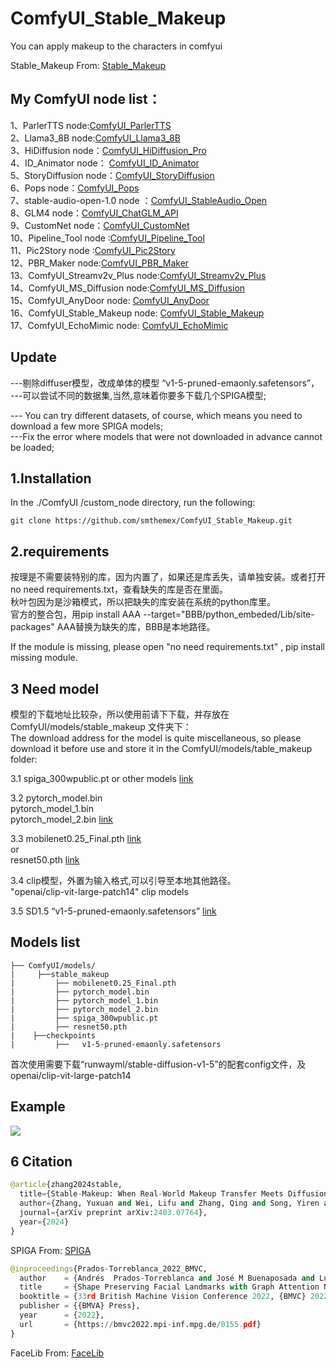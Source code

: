 # ComfyUI_Stable_Makeup
You can apply makeup to the characters in comfyui

Stable_Makeup  From: [Stable_Makeup](https://github.com/Xiaojiu-z/Stable-Makeup)

My ComfyUI node list：
-----
1、ParlerTTS node:[ComfyUI_ParlerTTS](https://github.com/smthemex/ComfyUI_ParlerTTS)     
2、Llama3_8B node:[ComfyUI_Llama3_8B](https://github.com/smthemex/ComfyUI_Llama3_8B)      
3、HiDiffusion node：[ComfyUI_HiDiffusion_Pro](https://github.com/smthemex/ComfyUI_HiDiffusion_Pro)   
4、ID_Animator node： [ComfyUI_ID_Animator](https://github.com/smthemex/ComfyUI_ID_Animator)       
5、StoryDiffusion node：[ComfyUI_StoryDiffusion](https://github.com/smthemex/ComfyUI_StoryDiffusion)  
6、Pops node：[ComfyUI_Pops](https://github.com/smthemex/ComfyUI_Pops)   
7、stable-audio-open-1.0 node ：[ComfyUI_StableAudio_Open](https://github.com/smthemex/ComfyUI_StableAudio_Open)        
8、GLM4 node：[ComfyUI_ChatGLM_API](https://github.com/smthemex/ComfyUI_ChatGLM_API)   
9、CustomNet node：[ComfyUI_CustomNet](https://github.com/smthemex/ComfyUI_CustomNet)           
10、Pipeline_Tool node :[ComfyUI_Pipeline_Tool](https://github.com/smthemex/ComfyUI_Pipeline_Tool)    
11、Pic2Story node :[ComfyUI_Pic2Story](https://github.com/smthemex/ComfyUI_Pic2Story)   
12、PBR_Maker node:[ComfyUI_PBR_Maker](https://github.com/smthemex/ComfyUI_PBR_Maker)      
13、ComfyUI_Streamv2v_Plus node:[ComfyUI_Streamv2v_Plus](https://github.com/smthemex/ComfyUI_Streamv2v_Plus)   
14、ComfyUI_MS_Diffusion node:[ComfyUI_MS_Diffusion](https://github.com/smthemex/ComfyUI_MS_Diffusion)   
15、ComfyUI_AnyDoor node: [ComfyUI_AnyDoor](https://github.com/smthemex/ComfyUI_AnyDoor)  
16、ComfyUI_Stable_Makeup node: [ComfyUI_Stable_Makeup](https://github.com/smthemex/ComfyUI_Stable_Makeup)  
17、ComfyUI_EchoMimic node:  [ComfyUI_EchoMimic](https://github.com/smthemex/ComfyUI_EchoMimic)   

Update
---
---剔除diffuser模型，改成单体的模型 “v1-5-pruned-emaonly.safetensors”，  
---可以尝试不同的数据集,当然,意味着你要多下载几个SPIGA模型;  

--- You can try different datasets, of course, which means you need to download a few more SPIGA models;  
---Fix the error where models that were not downloaded in advance cannot be loaded;

1.Installation
-----
  In the ./ComfyUI /custom_node directory, run the following:   
```
git clone https://github.com/smthemex/ComfyUI_Stable_Makeup.git
```  
  
2.requirements  
----
按理是不需要装特别的库，因为内置了，如果还是库丢失，请单独安装。或者打开no need requirements.txt，查看缺失的库是否在里面。  
秋叶包因为是沙箱模式，所以把缺失的库安装在系统的python库里。   
官方的整合包，用pip install AAA --target="BBB/python_embeded/Lib/site-packages" AAA替换为缺失的库，BBB是本地路径。   

If the module is missing, please open "no need requirements.txt" , pip install  missing module.    

3 Need  model 
----
模型的下载地址比较杂，所以使用前请下下载，并存放在ComfyUI/models/stable_makeup 文件夹下：   
The download address for the model is quite miscellaneous, so please download it before use and store it in the ComfyUI/models/table_makeup folder:  

3.1  spiga_300wpublic.pt or other models  [link](https://huggingface.co/aprados/spiga/tree/main)   

3.2  pytorch_model.bin  
     pytorch_model_1.bin  
     pytorch_model_2.bin   [link](https://drive.google.com/drive/folders/1397t27GrUyLPnj17qVpKWGwg93EcaFfg)

3.3  mobilenet0.25_Final.pth [link](https://drive.google.com/uc?export=download&id=1G3VsfgiQb16VyFnOwEVDgm2g8-9qN0-9)    
     or     
     resnet50.pth    [link](https://www.dropbox.com/s/8sxkgc9voel6ost/resnet50.pth?dl=1)  
       
3.4  clip模型，外置为输入格式,可以引导至本地其他路径。  
    "openai/clip-vit-large-patch14" clip models

3.5 SD1.5 “v1-5-pruned-emaonly.safetensors”  [link](https://huggingface.co/runwayml/stable-diffusion-v1-5)

Models list    
-----
```
├── ComfyUI/models/  
|     ├──stable_makeup
|         ├── mobilenet0.25_Final.pth
|         ├── pytorch_model.bin
|         ├── pytorch_model_1.bin
|         ├── pytorch_model_2.bin
|         ├── spiga_300wpublic.pt
|         ├── resnet50.pth
|    ├──checkpoints
|         ├──   v1-5-pruned-emaonly.safetensors
```
首次使用需要下载“runwayml/stable-diffusion-v1-5”的配套config文件，及openai/clip-vit-large-patch14


Example
-----
 
 ![](https://github.com/smthemex/ComfyUI_Stable_Makeup/blob/main/example/example1.png)


6 Citation
------

``` python  
@article{zhang2024stable,
  title={Stable-Makeup: When Real-World Makeup Transfer Meets Diffusion Model},
  author={Zhang, Yuxuan and Wei, Lifu and Zhang, Qing and Song, Yiren and Liu, Jiaming and Li, Huaxia and Tang, Xu and Hu, Yao and Zhao, Haibo},
  journal={arXiv preprint arXiv:2403.07764},
  year={2024}
}
```
SPIGA  From: [SPIGA](https://github.com/andresprados/SPIGA)
``` python  
@inproceedings{Prados-Torreblanca_2022_BMVC,
  author    = {Andrés  Prados-Torreblanca and José M Buenaposada and Luis Baumela},
  title     = {Shape Preserving Facial Landmarks with Graph Attention Networks},
  booktitle = {33rd British Machine Vision Conference 2022, {BMVC} 2022, London, UK, November 21-24, 2022},
  publisher = {{BMVA} Press},
  year      = {2022},
  url       = {https://bmvc2022.mpi-inf.mpg.de/0155.pdf}
}
```
FaceLib  From: [FaceLib](https://github.com/sajjjadayobi/FaceLib)

